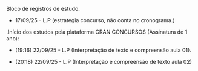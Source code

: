 Bloco de registros de estudo. 

- 17/09/25 - L.P (estrategia concurso, não conta no cronograma.)

.Início dos estudos pela plataforma GRAN CONCURSOS (Assinatura de 1 ano):
- (19:16) 22/09/25 - L.P (Interpretação de texto e compreensão aula 01).

- (20:18) 22/09/25 - L.P (Interpretação e compreensão de texto aula 02)
